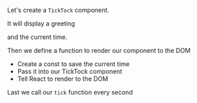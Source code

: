 Let's create a `TickTock` component.

It will display a greeting

and the current time.

Then we define a function to render our component to the DOM
- Create a const to save the current time
- Pass it into our TickTock component
- Tell React to render to the DOM

Last we call our `tick` function every second

<Show working example>